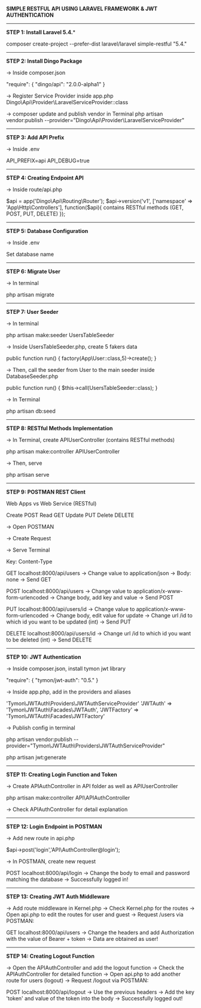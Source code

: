 **SIMPLE RESTFUL API USING LARAVEL FRAMEWORK & JWT AUTHENTICATION**




--------------------------------------------------------------------------------


**STEP 1: Install Laravel 5.4.***

composer create-project --prefer-dist laravel/laravel simple-restful "5.4."

--------------------------------------------------------------------------------

**STEP 2: Install Dingo Package**

-> Inside composer.json

"require": {
    "dingo/api": "2.0.0-alpha1"
}

-> Register Service Provider inside app.php
Dingo\Api\Provider\LaravelServiceProvider::class

-> composer update and publish vendor in Terminal
php artisan vendor:publish --provider="Dingo\Api\Provider\LaravelServiceProvider"

---------------------------------------------------------------------------------

**STEP 3: Add API Prefix**

-> Inside .env

API_PREFIX=api
API_DEBUG=true

---------------------------------------------------------------------------------

**STEP 4: Creating Endpoint API**

-> Inside route/api.php

$api = app('Dingo\Api\Routing\Router');
$api->version('v1', ['namespace' => 'App\Http\Controllers'], function($api){
	contains RESTful methods (GET, POST, PUT, DELETE)
});

----------------------------------------------------------------------------------

**STEP 5: Database Configuration**

-> Inside .env

Set database name

----------------------------------------------------------------------------------

**STEP 6: Migrate User**

-> In terminal

php artisan migrate

----------------------------------------------------------------------------------

**STEP 7: User Seeder**

-> In terminal

php artisan make:seeder UsersTableSeeder

-> Inside UsersTableSeeder.php, create 5 fakers data

public function run()
    {
        factory(App\User::class,5)->create();
    }

-> Then, call the seeder from User to the main seeder inside DatabaseSeeder.php

public function run()
    {
          $this->call(UsersTableSeeder::class);
    }

-> In Terminal

php artisan db:seed

-----------------------------------------------------------------------------------

**STEP 8: RESTful Methods Implementation**

-> In Terminal, create APIUserController (contains RESTful methods)

php artisan make:controller APIUserController

-> Then, serve

php artisan serve

----------------------------------------------------------------------------------

**STEP 9: POSTMAN REST Client**

Web Apps	vs	Web Service (RESTful)

Create 			POST
Read			GET
Update 			PUT
Delete 			DELETE


-> Open POSTMAN

-> Create Request

-> Serve Terminal

Key: Content-Type


GET localhost:8000/api/users
-> Change value to application/json
-> Body: none
-> Send GET

POST localhost:8000/api/users
-> Change value to application/x-www-form-urlencoded
-> Change body, add key and value
-> Send POST

PUT localhost:8000/api/users/id
-> Change value to application/x-www-form-urlencoded
-> Change body, edit value for update
-> Change url /id to which id you want to be updated (int)
-> Send PUT

DELETE localhost:8000/api/users/id
-> Change url /id to which id you want to be deleted (int)
-> Send DELETE

----------------------------------------------------------------------------------

**STEP 10: JWT Authentication**

-> Inside composer.json, install tymon jwt library

"require": {
    "tymon/jwt-auth": "0.5."
}

-> Inside app.php, add in the providers and aliases

'Tymon\JWTAuth\Providers\JWTAuthServiceProvider'
'JWTAuth' => 'Tymon\JWTAuth\Facades\JWTAuth',
'JWTFactory' => 'Tymon\JWTAuth\Facades\JWTFactory'

-> Publish config in terminal

php artisan vendor:publish --provider="Tymon\JWTAuth\Providers\JWTAuthServiceProvider"

php artisan jwt:generate

----------------------------------------------------------------------------------

**STEP 11: Creating Login Function and Token**

-> Create APIAuthController in API folder as well as APIUserController

php artisan make:controller API\APIAuthController

-> Check APIAuthController for detail explanation

----------------------------------------------------------------------------------

**STEP 12: Login Endpoint in POSTMAN**

-> Add new route in api.php 

$api->post('login','API\AuthController@login');

-> In POSTMAN, create new request

POST localhost:8000/api/login
-> Change the body to email and password matching the database
-> Successfully logged in!

----------------------------------------------------------------------------------

**STEP 13: Creating JWT Auth Middleware**

-> Add route middleware in Kernel.php
-> Check Kernel.php for the routes
-> Open api.php to edit the routes for user and guest
-> Request /users via POSTMAN:

GET localhost:8000/api/users
-> Change the headers and add Authorization with the value of Bearer + token
-> Data are obtained as user!

----------------------------------------------------------------------------------

**STEP 14: Creating Logout Function**

-> Open the APIAuthController and add the logout function
-> Check the APIAuthController for detailed function
-> Open api.php to add another route for users (logout)
-> Request /logout via POSTMAN:

POST localhost:8000/api/logout
-> Use the previous headers
-> Add the key 'token' and value of the token into the body
-> Successfully logged out!

